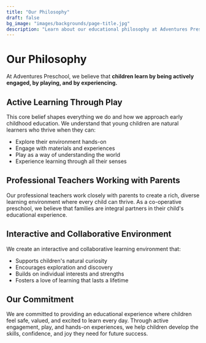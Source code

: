 ```yaml
---
title: "Our Philosophy"
draft: false
bg_image: "images/backgrounds/page-title.jpg"
description: "Learn about our educational philosophy at Adventures Preschool"
---
```


# Our Philosophy

At Adventures Preschool, we believe that **children learn by being actively engaged, by playing, and by experiencing.**

## Active Learning Through Play

This core belief shapes everything we do and how we approach early childhood education. We understand that young children are natural learners who thrive when they can:

- Explore their environment hands-on
- Engage with materials and experiences
- Play as a way of understanding the world
- Experience learning through all their senses

## Professional Teachers Working with Parents

Our professional teachers work closely with parents to create a rich, diverse learning environment where every child can thrive. As a co-operative preschool, we believe that families are integral partners in their child's educational experience.

## Interactive and Collaborative Environment

We create an interactive and collaborative learning environment that:
- Supports children's natural curiosity
- Encourages exploration and discovery
- Builds on individual interests and strengths
- Fosters a love of learning that lasts a lifetime

## Our Commitment

We are committed to providing an educational experience where children feel safe, valued, and excited to learn every day. Through active engagement, play, and hands-on experiences, we help children develop the skills, confidence, and joy they need for future success.

